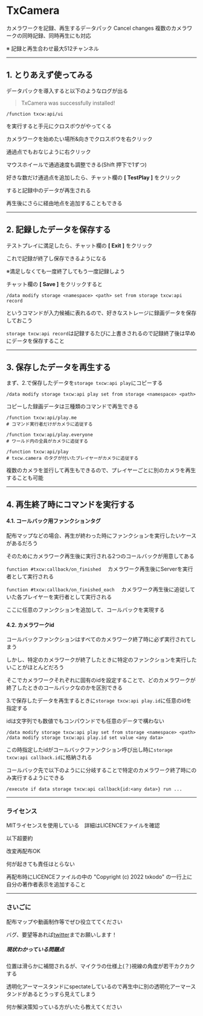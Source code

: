 # TxCamera
カメラワークを記録、再生するデータパック
Cancel changes
複数のカメラワークの同時記録、同時再生にも対応

※ 記録と再生合わせ最大512チャンネル


------


## 1. とりあえず使ってみる

データパックを導入すると以下のようなログが出る

> TxCamera was successfully installed!

```mcfunction
/function txcw:api/ui
```

を実行すると手元にクロスボウがやってくる

カメラワークを始めたい場所&向きでクロスボウを右クリック

通過点でもおなじように右クリック

マウスホイールで通過速度も調整できる(Shift 押下で1ずつ)



好きな数だけ通過点を追加したら、チャット欄の **[ TestPlay ]** をクリック

すると記録中のデータが再生される

再生後にさらに経由地点を追加することもできる


------


## 2. 記録したデータを保存する

テストプレイに満足したら、チャット欄の **[ Exit ]** をクリック

これで記録が終了し保存できるようになる

※満足しなくても一度終了してもう一度記録しよう

チャット欄の **[ Save ]** をクリックすると

```mcfunction
/data modify storage <namespace> <path> set from storage txcw:api record
```

というコマンドが入力候補に表れるので、好きなストレージに録画データを保存しておこう

`storage txcw:api record`は記録するたびに上書きされるので記録終了後は早めにデータを保存すること


------


## 3. 保存したデータを再生する

まず、2.で保存したデータを`storage txcw:api play`にコピーする

```mcfunction
/data modify storage txcw:api play set from storage <namespace> <path>
```

コピーした録画データは三種類のコマンドで再生できる

```mcfunction
/function txcw:api/play.me
# コマンド実行者だけがカメラに追従する

/function txcw:api/play.everyone
# ワールド内の全員がカメラに追従する

/function txcw:api/play
# txcw.camera のタグが付いたプレイヤーがカメラに追従する
```

複数のカメラを並行して再生もできるので、プレイヤーごとに別のカメラを再生することも可能


------


## 4. 再生終了時にコマンドを実行する

#### 4.1. コールバック用ファンクションタグ

配布マップなどの場合、再生が終わった時にファンクションを実行したいケースがあるだろう

そのためにカメラワーク再生後に実行される2つのコールバックが用意してある

`function #txcw:callback/on_finished` 　カメラワーク再生後にServerを実行者として実行される

`function #txcw:callback/on_finished_each` 　カメラワーク再生後に追従していた各プレイヤーを実行者として実行される

ここに任意のファンクションを追加して、コールバックを実現する


#### 4.2. カメラワークid

コールバックファンクションはすべてのカメラワーク終了時に必ず実行されてしまう

しかし、特定のカメラワークが終了したときに特定のファンクションを実行したいことがほとんどだろう

そこでカメラワークそれぞれに固有のidを設定することで、どのカメラワークが終了したときのコールバックなのかを区別できる



3.で保存したデータを再生するときに`storage txcw:api play.id`に任意のidを指定する

idは文字列でも数値でもコンパウンドでも任意のデータで構わない

```mcfunction
/data modify storage txcw:api play set from storage <namespace> <path>
/data modify storage txcw:api play.id set value <any data>
```

この時指定したidがコールバックファンクション呼び出し時に`storage txcw:api callback.id`に格納される

コールバック先で以下のようにに分岐することで特定のカメラワーク終了時にのみ実行するようにできる

```mcfunction
/execute if data storage txcw:api callback{id:<any data>} run ...
```


------


### ライセンス

MITライセンスを使用している　詳細はLICENCEファイルを確認

以下超要約

改変再配布OK　

何が起きても責任はとらない

再配布時にLICENCEファイルの中の "Copyright (c) 2022 txkodo" の一行上に自分の著作者表示を追加すること


------


### さいごに

配布マップや動画制作等でぜひ役立ててください

バグ、要望等あれば[twitter](https://mobile.twitter.com/txkodo)までお願いします！



##### 現状わかっている問題点

位置は滑らかに補間されるが、マイクラの仕様上(？)視線の角度が若干カクカクする

透明化アーマースタンドにspectateしているので再生中に別の透明化アーマースタンドがあるとうっすら見えてしまう

何か解決策知っている方がいたら教えてください
